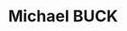---
title: Michael BUCK
surname: BUCK
currentshow:
description_markdown: >-
  **MICHAEL BUCK&nbsp;**


  ***‘A LIFE IN THE LANDSCAPE’***&nbsp; &nbsp;:&nbsp; 1 March - 1 April
  2022&nbsp;


  **Carey Blyth Gallery, Oxford**


  ***‘What is work for? - If it is to get the job done,***


  ***then indeed get a chain saw.&nbsp;***


  ***If, however, it is to connect with Nature &nbsp;***


  ***\- to know the tree and the rhythms it asks of our bodies -***


  ***then let’s use our hands, our arms, our feet, our lungs.&nbsp;***


  ***You work that you may keep pace with the Earth,&nbsp;***


  ***and the Soul of the Earth.’**&nbsp; &nbsp;*Michael Buck 2022


  ***‘For to be idle, is to become a stranger to the Seasons.***


  ***When you work, you are a flute through whose heart,***


  ***the whispering of the hours turns to music.’ &nbsp;**&nbsp;*Kahlil Gibran,
  The Prophet, 1922


  Michael Buck trained in Fine Art at The Ruskin School of Art, Oxford
  (1975-78).&nbsp; He is a painter of many years, but also an ecologist, and
  *‘green’* is at the heart of the matter for him as both artist and
  farmer.&nbsp; The two are inextricably linked with one discipline feeding the
  other.&nbsp; With mornings spent in the studio, and afternoons on the land, he
  is creater of cob houses from earth, clay and wood; hazel coppice and fencing;
  raising geese and cattle. Michael Buck’sart is in the living.&nbsp; It is both
  authentic and organic in spirit and essence, so that each day, he is at one
  with the elements and the rhythms of the earth - ***A Life Lived in the
  Landscape.***


  This collection of paintings provides an insight into his world:
  &nbsp;thunderous gun metal sky over sunlight grasses whilst scything the hay
  on The Green; trees bare in winter against a muddy sky towards Wytham; the
  changing contours of the land and the quiet of horses on Port Meadow, their
  tails skirting around their legs in the wind.


  Larger work celebrates the aerobatics of a cloud of crows, black above quilted
  Spring fields and hedgerows in greens, soft in the morning mist.&nbsp; Small
  works are painterly and fluent, vignettes of older times observed and captured
  ‘*en plein air’.* Michael Buck makes a stand for a return to synchronicity, a
  life truly lived in the landscape, at one with the natural world.


  Michael Buck trained in Fine Art at The Ruskin School of Art, Oxford
  (1975-78).&nbsp; He is a painter of many years, but also an ecologist, and
  *‘green’* is at the heart of the matter for him as both artist and
  farmer.&nbsp; The two are inextricably linked with one discipline feeding the
  other.&nbsp; With mornings spent in the studio, and afternoons on the land, he
  is creater of cob houses from earth, clay and wood; hazel coppice and fencing;
  raising geese and cattle. Michael Buck’sart is in the living.&nbsp; It is both
  authentic and organic in spirit and essence, so that each day, he is at one
  with the elements and the rhythms of the earth - ***A Life Lived in the
  Landscape.***


  This collection of paintings provides an insight into his world:
  &nbsp;thunderous gun metal sky over sunlight grasses whilst scything the hay
  on The Green; trees bare in winter against a muddy sky towards Wytham; the
  changing contours of the land and the quiet of horses on Port Meadow, their
  tails skirting around their legs in the wind.


  Larger work celebrates the aerobatics of a cloud of crows, black above quilted
  Spring fields and hedgerows in greens, soft in the morning mist.&nbsp; Small
  works are painterly and fluent, vignettes of older times observed and captured
  ‘*en plein air’.* Michael Buck makes a stand for a return to synchronicity, a
  life truly lived in the landscape, at one with the natural world.&nbsp;


  Text Jenny Blyth 2022


  ###### &nbsp;


  &nbsp;
homepage_description_markdown:
frontpage: true
gallery_date: 2022-02-10 00:00:00
permalink: /gallery/MichaelBUCK/
archive: false
main_image_path: /uploads/mb008.jpg
display_title: true
images:
  - image_path: /uploads/mb-crows-over-spring-fields.JPG
    image_title: Crows over Spring Fields and Hedges
    image_description:
  - image_path: /uploads/mb008.jpg
    image_title: Light Beyond The Bluff
    image_description: acrylic on paper 4 x 6 in
  - image_path: /uploads/gallery-images/michael-buck/mb024.jpg
    image_title: Gulls Rising - The Singing Way, Wytham
    image_description:
  - image_path: /uploads/gallery-images/michael-buck/mb015.jpg
    image_title:
    image_description:
  - image_path: /uploads/gallery-images/michael-buck/mb031.jpg
    image_title: Glad Goldhearts
    image_description: acrylic on canvas 3'2 x 4'
  - image_path: /uploads/gallery-images/michael-buck/mb033.jpg
    image_title: 'Hawthorn in Spring '
    image_description: acrylic on canvas 3' x 4'6"
  - image_path: /uploads/gallery-images/michael-buck/mb030.jpg
    image_title: Binsey Poplar
    image_description:
  - image_path: /uploads/gallery-images/michael-buck/mb011.jpg
    image_title: Winter Morning
    image_description:
  - image_path: /uploads/gallery-images/michael-buck/mb006.jpg
    image_title: Rainbow Droplets, Blackthorn
    image_description:
  - image_path: /uploads/gallery-images/michael-buck/mb007.jpg
    image_title:
    image_description:
  - image_path: /uploads/gallery-images/michael-buck/mb021.jpg
    image_title:
    image_description:
  - image_path: /uploads/gallery-images/michael-buck/mb025.jpg
    image_title:
    image_description:
  - image_path: /uploads/gallery-images/michael-buck/mb023.jpg
    image_title:
    image_description:
  - image_path: /uploads/gallery-images/michael-buck/mb012.jpg
    image_title:
    image_description:
_options:
  image_path:
    uploads_dir: uploads/gallery-images/:title
    width: 1200
    height: 1200
    resize_style: contain
    mime_type: image/jpeg
    accepts_mime_types:
      - image/png
      - image/jpeg
  main_image_path:
    width: 1200
    height: 800
    resize_style: contain
    mime_type: image/jpeg
_comments:
  title: Gallery title
  surname: The menu sorts galleries by surname
  currentshow: highlights the current show in the menu
  permalink: >-
    This is required to make the menus work - enter everything in lower case, no
    digits, no spaces in this format /gallery/my-new-gallery/
  main_image_path: Image used to represent your gallery
  images: Add and edit your gallery images here
  image_description: Might only be shown in the close up of an image
  archive: Not used yet!
  frontpage: Show this gallery on the homepage
  homepage_description_markdown: Text used on homepage if shown
_enabled_editors:
  - data
  - visual
---